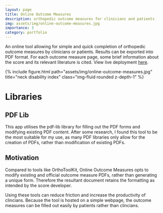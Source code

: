 ```yaml
---
layout: page
title: Online Outcome Measures
description: orthopedic outcome measures for clinicians and patients
img: assets/img/online-outcome-measures.jpg
importance: 3
category: portfolio
---
```


An online tool allowing for simple and quick completion of orthopedic outcome measures by clinicians or patients. Results can be exported into PDF format. For each outcome measure page, some brief information about the score and its relevant literature is cited. View live deployment <a href="https://www.coopersimpson.com/online-outcome-measures/">here</a>.

<div class="row">
    <div class="col-sm mt-3 mt-md-0">
        {% include figure.html path="assets/img/online-outcome-measures.jpg" title="neck disability index" class="img-fluid rounded z-depth-1" %}
    </div>
</div>

<h1>Libraries</h1>
<h2>PDF Lib</h2>
This app utilises the pdf-lib library for filling out the PDF forms and modifying existing PDF content. After some research, I found this tool to be the most suitable for my use, as many PDF libraries only allow for the creation of PDFs, rather than modification of existing PDFs.

<h2>Motivation</h2>
Compared to tools like OrthoToolKit, Online Outcome Measures opts to modify existing and official outcome measure PDFs, rather than generating a unique form. Therefore the resultant document retains the formatting as intended by the score developer.

Using these tools can reduce friction and increase the productivity of clincians. Because the tool is hosted on a simple webpage, the outcome measures can be filled out easily by patients rather than clincians.